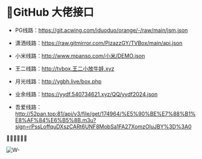 # 🍓GitHub 大佬接口 

* PG线路：https://git.acwing.com/iduoduo/orange/-/raw/main/jsm.json

* 潇洒线路：https://raw.gitmirror.com/PizazzGY/TVBox/main/api.json

* 小米线路：http://www.mpanso.com/小米/DEMO.json

* 王二线路：http://tvbox.王二小放牛娃.xyz

* 月光线路：http://ygbh.live/box.php

* 业余线路：https://yydf.540734621.xyz/QQ/yydf2024.json

* 吾爱线路：http://52pan.top:81/api/v3/file/get/174964/%E5%90%BE%E7%88%B1%E8%AF%84%E6%B5%8B.m3u?sign=rPssLoffquDXszCARt6UNF8MobSa1FA27XomzOluJBY%3D%3A0



🦜🦜🦜🦜🦜🦜

![W-](https://github.com/alantang1977/X/assets/107459091/78d25b3c-3e94-4c44-b87b-c14472c029f8)




